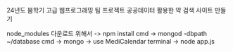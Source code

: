 24년도 봄학기 고급 웹프로그래밍 팀 프로젝트 
공공데이터 활용한 약 검색 사이트 만들기

node_modules 다운로드 위해서 -> npm install
cmd -> mongod -dbpath ~/database
cmd -> mongo -> use MediCalendar
terminal -> node app.js
